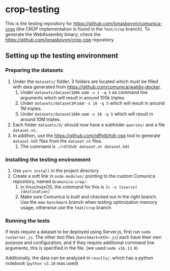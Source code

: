 # crop-testing

This is the testing repository for https://github.com/jonasbovyn/comunica-crop (the CROP implementation is found in the `feat/crop` branch). To generate the WebAssembly binary, check the https://github.com/jonasbovyn/crop-cpp repository.

## Setting up the testing environment

### Preparing the datasets

1. Under the `datasets/` folder, 3 folders are located which must be filled with data generated from https://github.com/comunica/watdiv-docker. 
   1. Under `datasets/dataset100k` use `-s 1 -q 5` as command line arguments which will result in around 100k triples.
   2. Under `datasets/dataset1M` use `-s 10 -q 5` which will result in around 1M triples.
   3. Under `datasets/dataset100k` use `-s 10 -q 5` which will result in around 10M triples.
2. Each folder `datasets/X/` should now have a subfolder `queries/` and a file `dataset.nt`.
3. In addition, use the https://github.com/rdfhdt/hdt-cpp tool  to generate `dataset.hdt` files from the `dataset.nt` files.
   1. The command is `./rdf2hdt dataset.nt dataset.hdt`

### Installing the testing environment

1. Use `yarn install` in the project directory
2. Create a soft link in `node-modules/` pointing to the custom Comunica repository, named `@comunica-crop/`.
   1. In linux/maxOS, the command for this is `ln -s [source] [destination]`
   2. Make sure Comunica is built and checked out in the right branch. Use the `mem-benchmark` branch when testing optimization memory usage, otherwise use the `feat/crop` branch.

### Running the tests

If tests require a dataset to be deployed using Server.js, first run `node runServer.js`. The other test files (`benchmark<XXX>.js`) each have their own purpose and configuration, and if they require additional command line arguments, this is specified in the file. (we used `node v16.13.0`)

Additionally, the data can be analyzed in `results/`, which has a python notebook (`python v3.10` was used)
